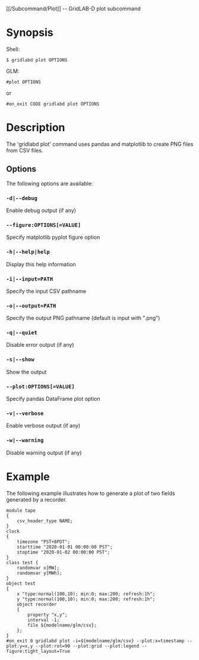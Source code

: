 [[/Subcommand/Plot]] -- GridLAB-D plot subcommand

# Synopsis

Shell:

~~~
$ gridlabd plot OPTIONS
~~~

GLM:

~~~
#plot OPTIONS
~~~

or

~~~
#on_exit CODE gridlabd plot OPTIONS
~~~

# Description

The 'gridlabd plot' command uses pandas and matplotlib to create PNG files from
    CSV files.

## Options

The following options are available:

### `-d|--debug`

Enable debug output (if any)

### `--figure:OPTIONS[=VALUE]` 

Specify matplotlib pyplot figure option

### `-h|--help|help`

Display this help information

### `-i|--input=PATH`

Specify the input CSV pathname

### `-o|--output=PATH`

Specify the output PNG pathname (default is input with ".png")

### `-q|--quiet`

Disable error output (if any)

### `-s|--show`

Show the output

### `--plot:OPTIONS[=VALUE]`   

Specify pandas DataFrame plot option

### `-v|--verbose`

Enable verbose output (if any)

### `-w|--warning`

Disable warning output (if any)

# Example

The following example illustrates how to generate a plot of two fields generated
by a recorder.

~~~
module tape
{
    csv_header_type NAME;
}
clock
{
    timezone "PST+8PDT";
    starttime "2020-01-01 00:00:00 PST";
    stoptime "2020-01-02 00:00:00 PST";
}
class test {
    randomvar x[MW];
    randomvar y[MWh];
}
object test
{
    x "type:normal(100,10); min:0; max:200; refresh:1h";    
    y "type:normal(100,10); min:0; max:200; refresh:1h";
    object recorder
    {
        property "x,y";
        interval -1;
        file ${modelname/glm/csv};
    };
}
#on_exit 0 gridlabd plot -i=${modelname/glm/csv} --plot:x=timestamp --plot:y=x,y --plot:rot=90 --plot:grid --plot:legend --figure:tight_layout=True
~~~
